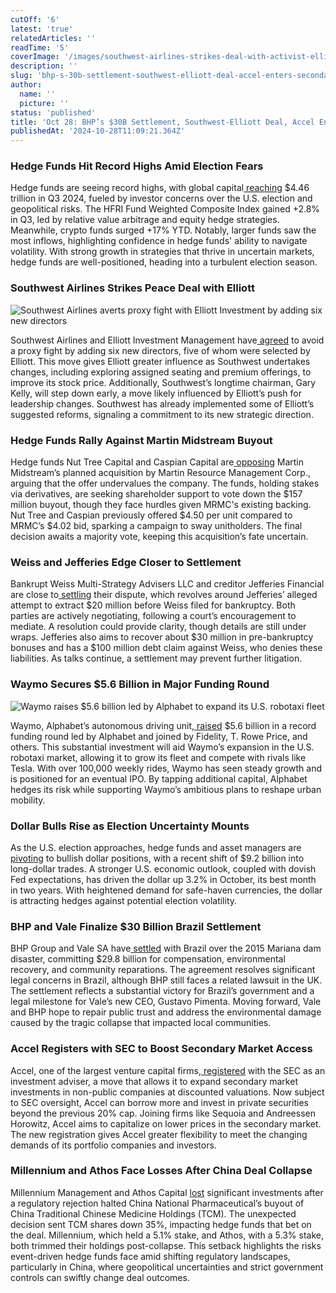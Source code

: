 ```yaml
---
cutOff: '6'
latest: 'true'
relatedArticles: ''
readTime: '5'
coverImage: '/images/southwest-airlines-strikes-deal-with-activist-elliot-kyOD.webp'
description: ''
slug: 'bhp-s-30b-settlement-southwest-elliott-deal-accel-enters-secondary-market'
author:
  name: ''
  picture: ''
status: 'published'
title: 'Oct 28: BHP’s $30B Settlement, Southwest-Elliott Deal, Accel Enters Secondary Market'
publishedAt: '2024-10-28T11:09:21.364Z'
---
```


### Hedge Funds Hit Record Highs Amid Election Fears

Hedge funds are seeing record highs, with global capital[ reaching](https://www.hedgeweek.com/hedge-fund-assets-hit-fourth-consecutive-quarterly-record/#:~:text=Hedge%20fund%20capital%20rose%20to,according%20to%20data%20from%20HFR.) $4.46 trillion in Q3 2024, fueled by investor concerns over the U.S. election and geopolitical risks. The HFRI Fund Weighted Composite Index gained +2.8% in Q3, led by relative value arbitrage and equity hedge strategies. Meanwhile, crypto funds surged +17% YTD. Notably, larger funds saw the most inflows, highlighting confidence in hedge funds' ability to navigate volatility. With strong growth in strategies that thrive in uncertain markets, hedge funds are well-positioned, heading into a turbulent election season.

### Southwest Airlines Strikes Peace Deal with Elliott

![Southwest Airlines averts proxy fight with Elliott Investment by adding six new directors](/images/southwest-airlines-strikes-deal-with-activist-elliot-QzOT.webp)

Southwest Airlines and Elliott Investment Management have[ agreed](https://www.hedgeweek.com/southwest-airlines-strikes-deal-with-activist-elliot/) to avoid a proxy fight by adding six new directors, five of whom were selected by Elliott. This move gives Elliott greater influence as Southwest undertakes changes, including exploring assigned seating and premium offerings, to improve its stock price. Additionally, Southwest’s longtime chairman, Gary Kelly, will step down early, a move likely influenced by Elliott’s push for leadership changes. Southwest has already implemented some of Elliott’s suggested reforms, signaling a commitment to its new strategic direction.

### Hedge Funds Rally Against Martin Midstream Buyout

Hedge funds Nut Tree Capital and Caspian Capital are[ opposing](https://www.hedgeweek.com/hedge-funds-oppose-martin-midstream-buyout/) Martin Midstream’s planned acquisition by Martin Resource Management Corp., arguing that the offer undervalues the company. The funds, holding stakes via derivatives, are seeking shareholder support to vote down the $157 million buyout, though they face hurdles given MRMC's existing backing. Nut Tree and Caspian previously offered $4.50 per unit compared to MRMC’s $4.02 bid, sparking a campaign to sway unitholders. The final decision awaits a majority vote, keeping this acquisition’s fate uncertain.

### Weiss and Jefferies Edge Closer to Settlement

Bankrupt Weiss Multi-Strategy Advisers LLC and creditor Jefferies Financial are close to[ settling](https://www.hedgeweek.com/bankrupt-weiss-in-talks-to-settle-jeffries-lawsuit/) their dispute, which revolves around Jefferies’ alleged attempt to extract $20 million before Weiss filed for bankruptcy. Both parties are actively negotiating, following a court’s encouragement to mediate. A resolution could provide clarity, though details are still under wraps. Jefferies also aims to recover about $30 million in pre-bankruptcy bonuses and has a $100 million debt claim against Weiss, who denies these liabilities. As talks continue, a settlement may prevent further litigation.

### Waymo Secures $5.6 Billion in Major Funding Round

![Waymo raises $5.6 billion led by Alphabet to expand its U.S. robotaxi fleet](/images/waymo-closes-5.6-billion-funding-round-from-alphabet-M0Mj.webp)

Waymo, Alphabet’s autonomous driving unit,[ raised](https://www.bnnbloomberg.ca/business/2024/10/25/waymo-closes-56-billion-funding-round-from-alphabet-others/) $5.6 billion in a record funding round led by Alphabet and joined by Fidelity, T. Rowe Price, and others. This substantial investment will aid Waymo’s expansion in the U.S. robotaxi market, allowing it to grow its fleet and compete with rivals like Tesla. With over 100,000 weekly rides, Waymo has seen steady growth and is positioned for an eventual IPO. By tapping additional capital, Alphabet hedges its risk while supporting Waymo’s ambitious plans to reshape urban mobility.

### Dollar Bulls Rise as Election Uncertainty Mounts

As the U.S. election approaches, hedge funds and asset managers are[ pivoting](https://www.bnnbloomberg.ca/investing/2024/10/25/hedge-funds-asset-managers-turn-dollar-bulls-on-election-risks/) to bullish dollar positions, with a recent shift of $9.2 billion into long-dollar trades. A stronger U.S. economic outlook, coupled with dovish Fed expectations, has driven the dollar up 3.2% in October, its best month in two years. With heightened demand for safe-haven currencies, the dollar is attracting hedges against potential election volatility.

### BHP and Vale Finalize $30 Billion Brazil Settlement

BHP Group and Vale SA have[ settled](https://www.bnnbloomberg.ca/investing/2024/10/25/bhp-vale-reach-30-billion-brazil-settlement-over-dam-disaster/) with Brazil over the 2015 Mariana dam disaster, committing $29.8 billion for compensation, environmental recovery, and community reparations. The agreement resolves significant legal concerns in Brazil, although BHP still faces a related lawsuit in the UK. The settlement reflects a substantial victory for Brazil’s government and a legal milestone for Vale’s new CEO, Gustavo Pimenta. Moving forward, Vale and BHP hope to repair public trust and address the environmental damage caused by the tragic collapse that impacted local communities.

### Accel Registers with SEC to Boost Secondary Market Access

Accel, one of the largest venture capital firms,[ registered](https://www.bnnbloomberg.ca/business/company-news/2024/10/25/vc-firm-accel-files-with-sec-to-tap-thriving-secondary-market/) with the SEC as an investment adviser, a move that allows it to expand secondary market investments in non-public companies at discounted valuations. Now subject to SEC oversight, Accel can borrow more and invest in private securities beyond the previous 20% cap. Joining firms like Sequoia and Andreessen Horowitz, Accel aims to capitalize on lower prices in the secondary market. The new registration gives Accel greater flexibility to meet the changing demands of its portfolio companies and investors.

### Millennium and Athos Face Losses After China Deal Collapse

Millennium Management and Athos Capital [lost](https://www.bnnbloomberg.ca/business/international/2024/10/25/millennium-among-hedge-funds-losing-money-over-failed-china-deal/) significant investments after a regulatory rejection halted China National Pharmaceutical’s buyout of China Traditional Chinese Medicine Holdings (TCM). The unexpected decision sent TCM shares down 35%, impacting hedge funds that bet on the deal. Millennium, which held a 5.1% stake, and Athos, with a 5.3% stake, both trimmed their holdings post-collapse. This setback highlights the risks event-driven hedge funds face amid shifting regulatory landscapes, particularly in China, where geopolitical uncertainties and strict government controls can swiftly change deal outcomes.